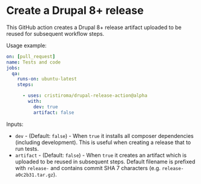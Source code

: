 # Create a Drupal 8+ release


This GitHub action creates a Drupal 8+ release artifact uploaded to be reused for subsequent workflow steps.

Usage example:


```yml
on: [pull_request]
name: Tests and code
jobs:
  qa:
    runs-on: ubuntu-latest
    steps:

      - uses: cristiroma/drupal-release-action@alpha
        with:
          dev: true
          artifact: false
```

Inputs:

- `dev` - (Default: `false`) - When `true` it installs all composer dependencies (including development). This is useful when creating a release that to run tests.
- `artifact` - (Default: `false`) - When `true` it creates an artifact which is uploaded to be reused in subsequent steps. Default filename is prefixed with `release-` and contains commit SHA 7 characters (e.g. `release-a0c2b31.tar.gz`).
